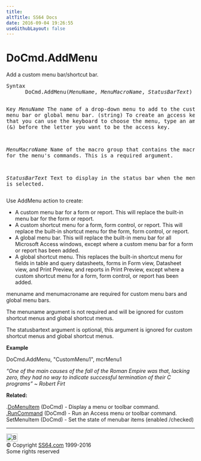 ```yaml
---
title:
altTitle: SS64 Docs
date: 2016-09-04 19:26:55
useGithubLayout: false
---
```

<!-- #BeginLibraryItem "/Library/head_access.lbi" --><!-- #EndLibraryItem --><h1>DoCmd.AddMenu</h1>
<p>  Add a custom menu bar/shortcut bar.</p>
<pre>Syntax
      DoCmd.AddMenu(<i>MenuName</i>, <i>MenuMacroName</i>, <i>StatusBarText</i>)

Key
   <i>MenuName</i>       The name of a drop-down menu to add to the
                  custom menu bar or global menu bar. (string)
                  To create an <u>a</u>ccess key so that you can use the
                  keyboard to choose the menu, type an ampersand (&amp;)
                  before the letter you want to be the access key.

   <i>MenuMacroName</i>  Name of the macro group that contains the macros
                  for the menu's commands. This is a required argument.

   <i>StatusBarText</i>  Text to display in the status bar when the menu is selected.</pre>
<p>Use AddMenu action to create:</p>
<ul>
<li> A custom menu bar for a form or report. This will replace the built-in menu bar for the form or report.</li>
<li> A custom shortcut menu for a form, form control, or report. This will replace the built-in shortcut menu for the form, form control, or report.</li>
<li> A global menu bar. This will replace the built-in menu bar for all Microsoft Access windows, except where a custom menu bar for a form or report has been added.</li>
<li> A global shortcut menu. This replaces the built-in shortcut menu for fields in table and query datasheets, forms in Form view, Datasheet view, and Print Preview, and reports in Print Preview, except where a custom shortcut menu for a form, form control, or report has been added.</li>
</ul>
<p>menuname and menumacroname are required for custom menu bars and global menu bars. </p>
<p>The menuname argument is not required and will be ignored for custom shortcut menus and global shortcut menus.</p>
<p>The statusbartext argument is optional, this argument is ignored for custom shortcut menus and global shortcut menus.</p>
<p><b>Example</b></p>
<p class="code">DoCmd.AddMenu, "CustomMenu1", mcrMenu1 </p>
<p class="quote"><i>“One of the main causes of the fall of the Roman Empire was that, lacking zero, they had no way to indicate successful termination of their C programs” ~ Robert Firt</i></p>
<p><b>Related:</b></p>
<p>.<a href="runcommand.html">DoMenuItem</a> (DoCmd) - Display a menu or toolbar command.<br>
<a href="runcommand.html">.RunCommand</a> (DoCmd) - Run an Access menu or toolbar command.<br>
SetMenuItem (DoCmd) - Set the state of menubar items (enabled /checked)</p><!-- #BeginLibraryItem "/Library/foot_access.lbi" --><p>
<!-- access -->

<hr>
<div id="bl" class="footer"><a href="addmenu.html#"><img src="../images/top.png" width="30" height="22" alt="Back to the Top"></a></div>
<div id="br" class="footer, tagline">© Copyright <a href="../index.html">SS64.com</a> 1999-2016<br>
Some rights reserved</div><!-- #EndLibraryItem -->

